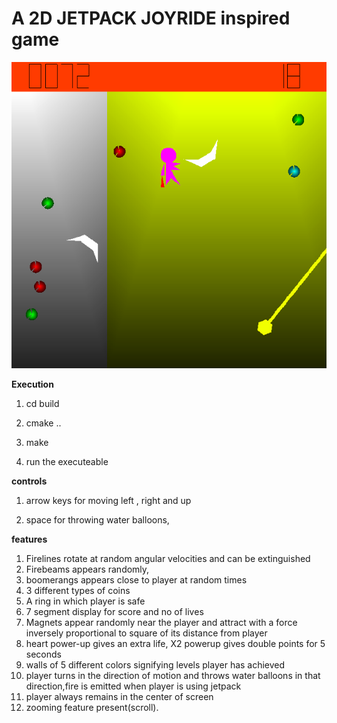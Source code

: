 
# A 2D JETPACK JOYRIDE inspired game

![Image of Yaktocat](https://raw.githubusercontent.com/VisveshS/Jetpack-JoyRide/master/JetpackJoyride/jj.png)

**Execution**

 1. cd build

 2. cmake ..

 3. make

 4. run the executeable

**controls**

 1. arrow keys for moving left , right and up

 2. space for throwing water balloons,

**features**

1. Firelines rotate at random angular velocities and can be extinguished
2. Firebeams appears randomly,
3. boomerangs appears close to player at random times
4. 3 different types of coins
5. A ring in which player is safe
6. 7 segment display for score and no of lives
7. Magnets appear randomly near the player and attract with a force inversely proportional to square of its distance from player
8. heart power-up gives an extra life, X2 powerup gives double points for 5 seconds
9. walls of 5 different colors signifying levels player has achieved
10. player turns in the direction of motion and throws water balloons in that direction,fire is emitted when player is using jetpack
11. player always remains in the center of screen
12. zooming feature present(scroll).
